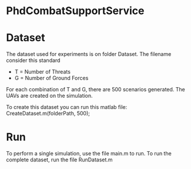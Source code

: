# PhdCombatSupportService

# Dataset

The dataset used for experiments is on folder Dataset. 
The filename consider this standard

- T = Number of Threats
- G = Number of Ground Forces

For each combination of T and G, there are 500 scenarios generated. 
The UAVs are created on the simulation. 

To create this dataset you can run this matlab file: CreateDataset.m(folderPath, 500);


# Run

To perform a single simulation, use the file main.m to run. 
To run the complete dataset, run the file RunDataset.m
